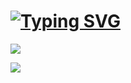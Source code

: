 # [![Typing SVG](https://readme-typing-svg.demolab.com?font=Roboto&size=25&pause=1000&color=F495B0&vCenter=true&height=30&lines=%E7%AB%B9%E5%BD%B1%E5%92%8C%E8%AF%97%E7%98%A6%EF%BC%8C%E6%A2%85%E8%8A%B1%E5%85%A5%E6%A2%A6%E9%A6%99%E3%80%82;%E5%8F%AF%E6%80%9C%E4%BB%8A%E5%A4%9C%E6%9C%88%EF%BC%8C%E4%B8%8D%E8%82%AF%E4%B8%8B%E8%A5%BF%E5%8E%A2%E3%80%82)](https://git.io/typing-svg)

![](https://github-readme-stats.vercel.app/api/top-langs/?username=AlierKitten&theme=dark&layout=compact)

[![](https://stats.justsong.cn/api/bilibili/?id=233555220&themes=light)](https://space.bilibili.com/233555220)
